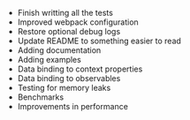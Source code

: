 * Finish writting all the tests
* Improved webpack configuration
* Restore optional debug logs
* Update README to something easier to read
* Adding documentation
* Adding examples
* Data binding to context properties
* Data binding to observables
* Testing for memory leaks
* Benchmarks
* Improvements in performance